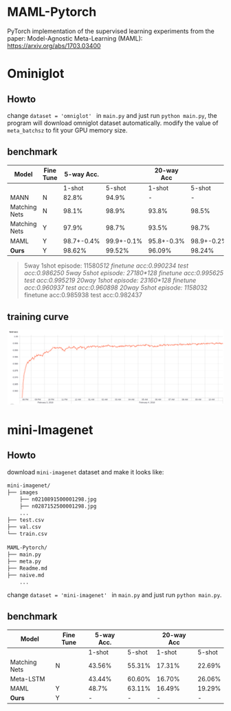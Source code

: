 #  MAML-Pytorch
PyTorch implementation of the supervised learning experiments from the paper:
Model-Agnostic Meta-Learning (MAML): https://arxiv.org/abs/1703.03400



# Ominiglot

## Howto
change `dataset = 'omniglot' ` in `main.py` and just run `python main.py`, the program will download omniglot dataset automatically.
modify the value of `meta_batchsz` to fit your GPU memory size.

## benchmark
| Model                               	| Fine Tune 	| 5-way Acc.    	|               	| 20-way Acc   	|               	|
|-------------------------------------	|-----------	|---------------	|---------------	|--------------	|---------------	|
|                                     	|           	| 1-shot        	| 5-shot        	| 1-shot       	| 5-shot        	|
| MANN                                	| N         	| 82.8%         	| 94.9%         	| -            	| -             	|
| Matching Nets                       	| N         	| 98.1%         	| 98.9%         	| 93.8%        	| 98.5%         	|
| Matching Nets                       	| Y         	| 97.9%         	| 98.7%         	| 93.5%        	| 98.7%         	|
| MAML                                	| Y         	| 98.7+-0.4%    	| 99.9+-0.1%    	| 95.8+-0.3%   	| 98.9+-0.2%    	|
| **Ours**                             	| Y         	| 98.62%     		| 99.52%        	| 96.09%   		| 98.24%    				|


>5way 1shot episode: 11580*512 	finetune acc:0.990234 		test acc:0.986250
>5way 5shot episode: 27180\*128 	finetune acc:0.995625 		test acc:0.995219
>20way 1shot episode: 23160\*128 	finetune acc:0.960937 		test acc:0.960898
>20way 5shot episode: 11580*32 	finetune acc:0.985938 		test acc:0.982437


## training curve
![test acc](res/test-acc.png)


# mini-Imagenet

## Howto

download `mini-imagenet` dataset and make it looks like:
```shell
mini-imagenet/
├── images
	├── n0210891500001298.jpg  
	├── n0287152500001298.jpg 
	...
├── test.csv
├── val.csv
└── train.csv

MAML-Pytorch/
├── main.py
├── meta.py
├── Readme.md 
├── naive.md
    ...  
```

change `dataset = 'mini-imagenet' ` in `main.py` and just run `python main.py`.

## benchmark

| Model                               | Fine Tune | 5-way Acc. |        | 20-way Acc |        |
|-------------------------------------|-----------|------------|--------|------------|--------|
|                                     |           | 1-shot     | 5-shot | 1-shot     | 5-shot |
| Matching Nets                       | N         | 43.56%     | 55.31% | 17.31%     | 22.69% |
| Meta-LSTM                           |           | 43.44%     | 60.60% | 16.70%     | 26.06% |
| MAML                                | Y         | 48.7%      | 63.11% | 16.49%     | 19.29% |
| **Ours**                            | Y         | -      		| - 		| -    		 | - 	|

